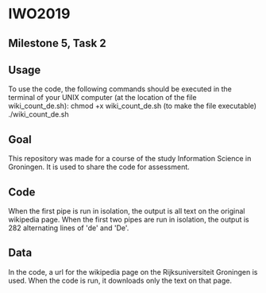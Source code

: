 # IWO2019
## Milestone 5, Task 2

## Usage
To use the code, the following commands should be executed in the terminal of your UNIX computer (at the location of the file wiki_count_de.sh):
chmod +x wiki_count_de.sh (to make the file executable)
./wiki_count_de.sh


## Goal
This repository was made for a course of the study Information Science in Groningen. It is used to share the code for assessment.

## Code
When the first pipe is run in isolation, the output is all text on the original wikipedia page.
When the first two pipes are run in isolation, the output is 282 alternating lines of 'de' and 'De'.

## Data
In the code, a url for the wikipedia page on the Rijksuniversiteit Groningen is used. When the code is run, it downloads only the text on that page.
